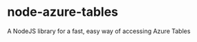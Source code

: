 node-azure-tables
=================

A NodeJS library for a fast, easy way of accessing Azure Tables